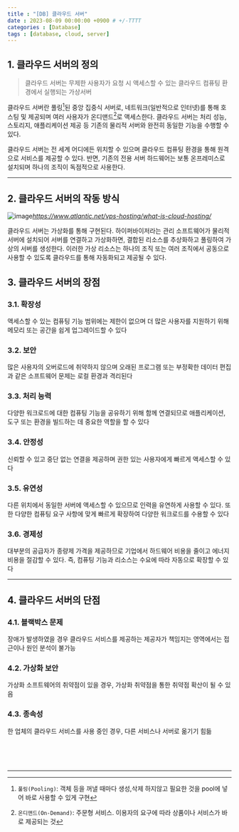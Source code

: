 ```yaml
---
title : "[DB] 클라우드 서버"
date : 2023-08-09 00:00:00 +0900 # +/-TTTT
categories : [Database]
tags : [database, cloud, server]
---
```


## 1. 클라우드 서버의 정의
 
> 클라우드 서버는 무제한 사용자가 요청 시 액세스할 수 있는 클라우드 컴퓨팅 환경에서 실행되는 가상서버

클라우드 서버란 풀링[^pooling]된 중앙 집중식 서버로, 네트워크(일반적으로 인터넷)를 통해 호스팅 및 제공되며 여러 사용자가 온디맨드[^on-demand]로 액세스한다. 클라우드 서버는 처리 성능, 스토리지, 애플리케이션 제공 등 기존의 물리적 서버와 완전히 동일한 기능을 수행할 수 있다.

클라우드 서버는 전 세계 어디에든 위치할 수 있으며 클라우드 컴퓨팅 환경을 통해 원격으로 서비스를 제공할 수 있다. 반면, 기존의 전용 서버 하드웨어는 보통 온프레미스로 설치되며 하나의 조직이 독점적으로 사용한다.

---

## 2. 클라우드 서버의 작동 방식

![image](https://github.com/trulyeven/trulyeven.github.io/assets/113951017/eae6eda4-3885-4287-a9ce-380ec7fef39e)_https://www.atlantic.net/vps-hosting/what-is-cloud-hosting/_

클라우드 서버는 가상화를 통해 구현된다. 하이퍼바이저라는 관리 소프트웨어가 물리적 서버에 설치되어 서버를 연결하고 가상화하면, 결합된 리소스를 추상화하고 풀링하여 가상의 서버를 생성한다. 이러한 가상 리소스는 하나의 조직 또는 여러 조직에서 공동으로 사용할 수 있도록 클라우드를 통해 자동화되고 제공될 수 있다.

## 3. 클라우드 서버의 장점

### 3.1. 확장성
액세스할 수 있는 컴퓨팅 기능 범위에는 제한이 없으며 더 많은 사용자를 지원하기 위해 메모리 또는 공간을 쉽게 업그레이드할 수 있다

### 3.2. 보안
많은 사용자의 오버로드에 취약하지 않으며 오래된 프로그램 또는 부정확한 데이터 편집과 같은 소프트웨어 문제는 로컬 환경과 격리된다

### 3.3. 처리 능력
다양한 워크로드에 대한 컴퓨팅 기능을 공유하기 위해 함께 연결되므로 애플리케이션, 도구 또는 환경을 빌드하는 데 중요한 역할을 할 수 있다

### 3.4. 안정성
신뢰할 수 있고 중단 없는 연결을 제공하며 권한 있는 사용자에게 빠르게 액세스할 수 있다

### 3.5. 유연성
다른 위치에서 동일한 서버에 액세스할 수 있으므로 인력을 유연하게 사용할 수 있다. 또한 다양한 컴퓨팅 요구 사항에 맞게 빠르게 확장하여 다양한 워크로드를 수용할 수 있다

### 3.6. 경제성
대부분의 공급자가 종량제 가격을 제공하므로 기업에서 하드웨어 비용을 줄이고 에너지 비용을 절감할 수 있다. 즉, 컴퓨팅 기능과 리소스는 수요에 따라 자동으로 확장할 수 있다

---

## 4. 클라우드 서버의 단점

### 4.1. 블랙박스 문제
장애가 발생하였을 경우 클라우드 서비스를 제공하는 제공자가 책임지는 영역에서는 접근이나 원인 분석이 불가능

### 4.2. 가상화 보안
가상화 소프트웨어의 취약점이 있을 경우, 가상화 취약점을 통한 취약점 확산이 될 수 있음

### 4.3. 종속성
한 업체의 클라우드 서비스를 사용 중인 경우, 다른 서비스나 서버로 옮기기 힘듦

<br>
<br>
<br>

---

[^pooling]: `풀링(Pooling)`: 객체 등을 꺼낼 때마다 생성,삭제 하지않고 필요한 것을 pool에 넣어 바로 사용할 수 있게 구현

[^on-demand]: `온디맨드(On-Demand)`: 주문형 서비스. 이용자의 요구에 따라 상품이나 서비스가 바로 제공되는 것


